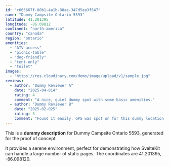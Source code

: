 ```yaml
---
id: "c665667f-80b1-4a1b-88ae-347d5ea3f547"
name: "Dummy Campsite Ontario 5593"
latitude: 41.201395
longitude: -86.09812
continent: "north-america"
country: "canada"
region: "ontario"
amenities:
  - "ATV-access"
  - "picnic-table"
  - "dog-friendly"
  - "tent-only"
  - "toilet"
images:
  - "https://res.cloudinary.com/demo/image/upload/v1/sample.jpg"
reviews:
  - author: "Dummy Reviewer A"
    date: "2025-04-014"
    rating: 4
    comment: "A nice, quiet dummy spot with some basic amenities."
  - author: "Dummy Reviewer B"
    date: "2025-02-025"
    rating: 3
    comment: "Found it easily. GPS was spot on for this dummy location."
---
```


This is a **dummy description** for Dummy Campsite Ontario 5593, generated for the proof of concept.

It provides a serene environment, perfect for demonstrating how SvelteKit can handle a large number of static pages. The coordinates are 41.201395, -86.098120.
